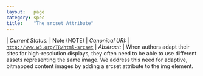 ```yaml
---
layout:   page
category: spec
title:    "The srcset Attribute"
---
```


| *Current Status:* | Note (NOTE)
| *Canonical URI:* | [`http://www.w3.org/TR/html-srcset`](http://www.w3.org/TR/html-srcset)
| *Abstract:* | When authors adapt their sites for high-resolution displays, they often need to be able to use different assets representing the same image. We address this need for adaptive, bitmapped content images by adding a srcset attribute to the img element.